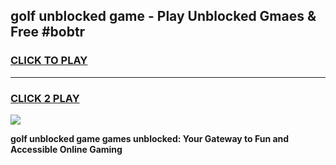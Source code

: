 
## golf unblocked game - Play Unblocked Gmaes & Free #bobtr
<h3>
<a href="https://news.freeplayer.one?title=golf_unblocked_game&ref=03M">CLICK TO PLAY</a></h3>
<hr>

<h3>
<a href="https://news.freeplayer.one?title=golf_unblocked_game&ref=03M">CLICK 2 PLAY</a>
  
</h3>

<a href="https://news.freeplayer.one?title=golf_unblocked_game&ref=03M"><img src="https://clearcache.store/games.png"></a>


**golf unblocked game games unblocked: Your Gateway to Fun and Accessible Online Gaming**
